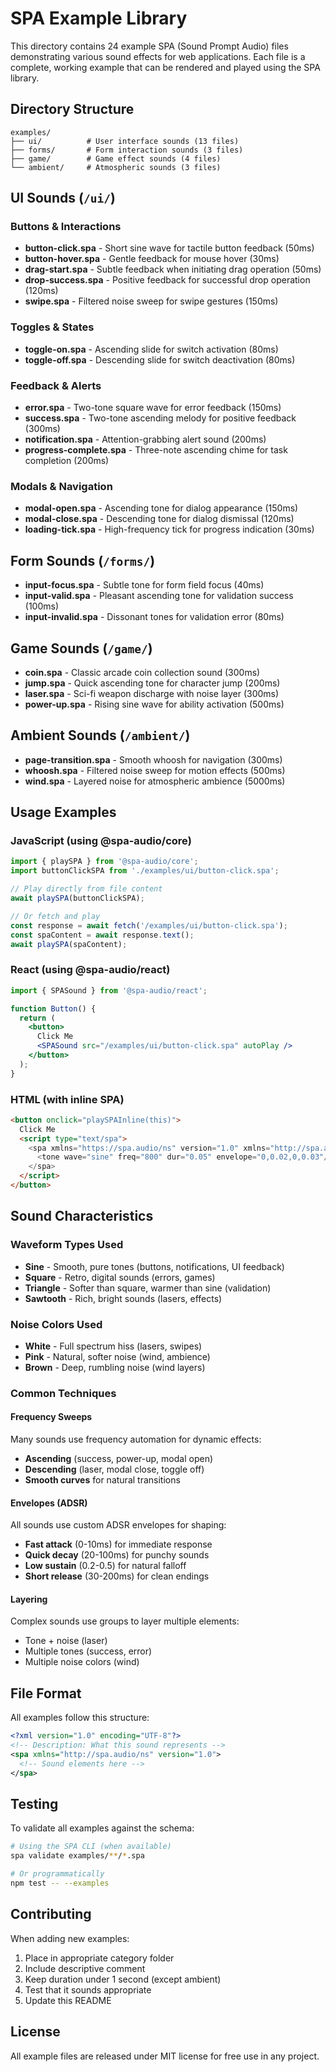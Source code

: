 # SPA Example Library

This directory contains 24 example SPA (Sound Prompt Audio) files demonstrating various sound effects for web applications. Each file is a complete, working example that can be rendered and played using the SPA library.

## Directory Structure

```
examples/
├── ui/          # User interface sounds (13 files)
├── forms/       # Form interaction sounds (3 files)
├── game/        # Game effect sounds (4 files)
└── ambient/     # Atmospheric sounds (3 files)
```

## UI Sounds (`/ui/`)

### Buttons & Interactions
- **button-click.spa** - Short sine wave for tactile button feedback (50ms)
- **button-hover.spa** - Gentle feedback for mouse hover (30ms)
- **drag-start.spa** - Subtle feedback when initiating drag operation (50ms)
- **drop-success.spa** - Positive feedback for successful drop operation (120ms)
- **swipe.spa** - Filtered noise sweep for swipe gestures (150ms)

### Toggles & States
- **toggle-on.spa** - Ascending slide for switch activation (80ms)
- **toggle-off.spa** - Descending slide for switch deactivation (80ms)

### Feedback & Alerts
- **error.spa** - Two-tone square wave for error feedback (150ms)
- **success.spa** - Two-tone ascending melody for positive feedback (300ms)
- **notification.spa** - Attention-grabbing alert sound (200ms)
- **progress-complete.spa** - Three-note ascending chime for task completion (200ms)

### Modals & Navigation
- **modal-open.spa** - Ascending tone for dialog appearance (150ms)
- **modal-close.spa** - Descending tone for dialog dismissal (120ms)
- **loading-tick.spa** - High-frequency tick for progress indication (30ms)

## Form Sounds (`/forms/`)

- **input-focus.spa** - Subtle tone for form field focus (40ms)
- **input-valid.spa** - Pleasant ascending tone for validation success (100ms)
- **input-invalid.spa** - Dissonant tones for validation error (80ms)

## Game Sounds (`/game/`)

- **coin.spa** - Classic arcade coin collection sound (300ms)
- **jump.spa** - Quick ascending tone for character jump (200ms)
- **laser.spa** - Sci-fi weapon discharge with noise layer (300ms)
- **power-up.spa** - Rising sine wave for ability activation (500ms)

## Ambient Sounds (`/ambient/`)

- **page-transition.spa** - Smooth whoosh for navigation (300ms)
- **whoosh.spa** - Filtered noise sweep for motion effects (500ms)
- **wind.spa** - Layered noise for atmospheric ambience (5000ms)

## Usage Examples

### JavaScript (using @spa-audio/core)
```javascript
import { playSPA } from '@spa-audio/core';
import buttonClickSPA from './examples/ui/button-click.spa';

// Play directly from file content
await playSPA(buttonClickSPA);

// Or fetch and play
const response = await fetch('/examples/ui/button-click.spa');
const spaContent = await response.text();
await playSPA(spaContent);
```

### React (using @spa-audio/react)
```jsx
import { SPASound } from '@spa-audio/react';

function Button() {
  return (
    <button>
      Click Me
      <SPASound src="/examples/ui/button-click.spa" autoPlay />
    </button>
  );
}
```

### HTML (with inline SPA)
```html
<button onclick="playSPAInline(this)">
  Click Me
  <script type="text/spa">
    <spa xmlns="https://spa.audio/ns" version="1.0" xmlns="http://spa.audio/ns">
      <tone wave="sine" freq="800" dur="0.05" envelope="0,0.02,0,0.03"/>
    </spa>
  </script>
</button>
```

## Sound Characteristics

### Waveform Types Used
- **Sine** - Smooth, pure tones (buttons, notifications, UI feedback)
- **Square** - Retro, digital sounds (errors, games)
- **Triangle** - Softer than square, warmer than sine (validation)
- **Sawtooth** - Rich, bright sounds (lasers, effects)

### Noise Colors Used
- **White** - Full spectrum hiss (lasers, swipes)
- **Pink** - Natural, softer noise (wind, ambience)
- **Brown** - Deep, rumbling noise (wind layers)

### Common Techniques

#### Frequency Sweeps
Many sounds use frequency automation for dynamic effects:
- **Ascending** (success, power-up, modal open)
- **Descending** (laser, modal close, toggle off)
- **Smooth curves** for natural transitions

#### Envelopes (ADSR)
All sounds use custom ADSR envelopes for shaping:
- **Fast attack** (0-10ms) for immediate response
- **Quick decay** (20-100ms) for punchy sounds
- **Low sustain** (0.2-0.5) for natural falloff
- **Short release** (30-200ms) for clean endings

#### Layering
Complex sounds use groups to layer multiple elements:
- Tone + noise (laser)
- Multiple tones (success, error)
- Multiple noise colors (wind)

## File Format

All examples follow this structure:
```xml
<?xml version="1.0" encoding="UTF-8"?>
<!-- Description: What this sound represents -->
<spa xmlns="http://spa.audio/ns" version="1.0">
  <!-- Sound elements here -->
</spa>
```

## Testing

To validate all examples against the schema:
```bash
# Using the SPA CLI (when available)
spa validate examples/**/*.spa

# Or programmatically
npm test -- --examples
```

## Contributing

When adding new examples:
1. Place in appropriate category folder
2. Include descriptive comment
3. Keep duration under 1 second (except ambient)
4. Test that it sounds appropriate
5. Update this README

## License

All example files are released under MIT license for free use in any project.
